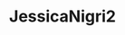---
title: JessicaNigri2
crosslinks:
- JessicaNigri3
- DarshelleCosplay
- MegTurney2
- PatreonGirls
- ConfusedBoners
- KarliWoods
- AngieVaronaLegal
- ShadowBrokers
- Dodgers
- wifesharing
- JessicaNigri
- patreongirls
- GirlswithNeonHair
- Sexyvelma
- LeeAnnaVamp
- Momokun_MariahMallad
- milakunis
- PetiteGoneWild
---